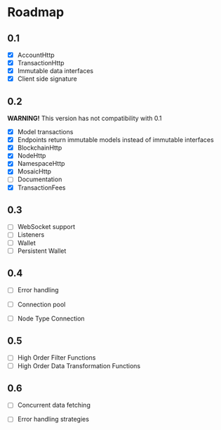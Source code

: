 # Roadmap

## 0.1

- [X] AccountHttp
- [X] TransactionHttp
- [X] Immutable data interfaces 
- [X] Client side signature

## 0.2

**WARNING!** This version has not compatibility with 0.1

- [X] Model transactions
- [X] Endpoints return immutable models instead of immutable interfaces
- [X] BlockchainHttp
- [X] NodeHttp
- [X] NamespaceHttp
- [X] MosaicHttp
- [ ] Documentation
- [X] TransactionFees

## 0.3

- [ ] WebSocket support
- [ ] Listeners
- [ ] Wallet
- [ ] Persistent Wallet

## 0.4

- [ ] Error handling
- [ ] Connection pool
- [ ] Node Type Connection


## 0.5

- [ ] High Order Filter Functions
- [ ] High Order Data Transformation Functions
 
## 0.6

- [ ] Concurrent data fetching
- [ ] Error handling strategies

